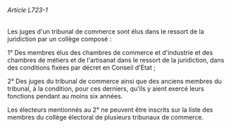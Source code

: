 ###### Article L723-1

Les juges d'un tribunal de commerce sont élus dans le ressort de la juridiction par un collège composé :

1° Des membres élus des chambres de commerce et d'industrie et des chambres de métiers et de l'artisanat dans le ressort de la juridiction, dans des conditions fixées par décret en Conseil d'Etat ;

2° Des juges du tribunal de commerce ainsi que des anciens membres du tribunal, à la condition, pour ces derniers, qu'ils y aient exercé leurs fonctions pendant au moins six années.

Les électeurs mentionnés au 2° ne peuvent être inscrits sur la liste des membres du collège électoral de plusieurs tribunaux de commerce.

